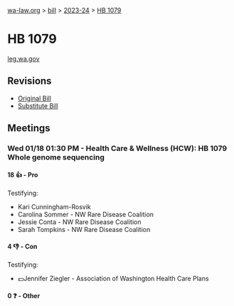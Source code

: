 [wa-law.org](/) > [bill](/bill/) > [2023-24](/bill/2023-24/) > [HB 1079](/bill/2023-24/hb/1079/)

# HB 1079
[leg.wa.gov](https://app.leg.wa.gov/billsummary?BillNumber=1079&Year=2023&Initiative=false)

## Revisions
* [Original Bill](1/)
* [Substitute Bill](S/)

## Meetings
### Wed 01/18 01:30 PM - Health Care & Wellness (HCW): HB 1079 Whole genome sequencing
#### 18 👍 - Pro
Testifying:
* Kari Cunningham-Rosvik
* Carolina Sommer - NW Rare Disease Coalition
* Jessie Conta - NW Rare Disease Coalition
* Sarah Tompkins - NW Rare Disease Coalition

#### 4 👎 - Con
Testifying:
* 💵Jennifer Ziegler - Association of Washington Health Care Plans

#### 0 ❓ - Other

